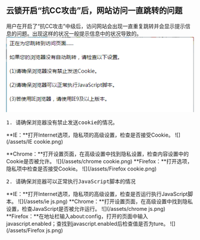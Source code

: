 ## 云锁开启“抗CC攻击”后，网站访问一直跳转的问题

用户在开启了“抗CC攻击”中级后，访问网站会出现一直重复跳转并会显示提示信息的问题。出现这样的状况一般提示信息中的状况导致的。
![](/assets/cc跳转.png)
   <pre>1. 请确保浏览器没有禁止发送cookie的情况。</pre>

**IE：**打开Internet选项，隐私项的高级设置，检查是否接受Cookie。
![](/assets/IE cookie.png)

**Chrome：**打开设置页面，在高级设置中找到隐私设置，检查内容设置中的Cookie是否被允许。
![](/assets/chrome cookie.png)
**Firefox：**打开选项，隐私项中检查是否接受Cookie。
![](/assets/Firefox cookie.png)
   <pre>2. 请确保浏览器可以正常执行JavaScript脚本的情况</pre>

**IE：**打开Internet选项，隐私项的高级设置，检查是否运行执行JavaScript脚本。
![](/assets/ie js.png)
**Chrome：**打开设置页面，在高级设置中找到隐私设置，检查JavaScript是否被允许运行。
![](/assets/chrome js.png)
**Firefox：**在地址栏输入about:config，打开的页面中输入javascript.enabled；查找到javascript.enabled后检查值是否为ture。
![](/assets/Firefox js.png)